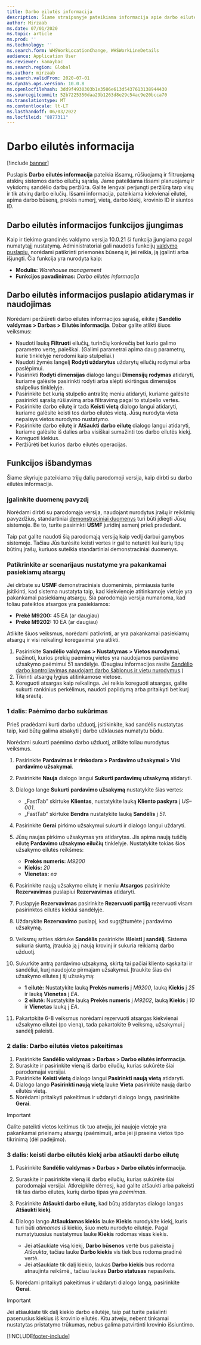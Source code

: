 ```yaml
---
title: Darbo eilutės informacija
description: Šiame straipsnyje pateikiama informacija apie darbo eilutės informacijos puslapį, kuriame pateikiamas išsamus, rikiuojamas ir filtruojamas atskirų jūsų sistemos darbo eilučių sąrašas.
author: Mirzaab
ms.date: 07/01/2020
ms.topic: article
ms.prod: ''
ms.technology: ''
ms.search.form: WHSWorkLocationChange, WHSWorkLineDetails
audience: Application User
ms.reviewer: kamaybac
ms.search.region: Global
ms.author: mirzaab
ms.search.validFrom: 2020-07-01
ms.dyn365.ops.version: 10.0.8
ms.openlocfilehash: 3dd9f4930303b1e3506e613d5437613138944430
ms.sourcegitcommit: 52b7225350daa29b1263d8e29c54ac9e20bcca70
ms.translationtype: MT
ms.contentlocale: lt-LT
ms.lasthandoff: 06/03/2022
ms.locfileid: "8877311"
---
```

# <a name="work-line-details"></a>Darbo eilutės informacija

[!include [banner](../includes/banner.md)]

Puslapis **Darbo eilutės informacija** pateikia išsamų, rūšiuojamą ir filtruojamą atskirų sistemos darbo eilučių sąrašą. Jame pateikiama išsami planuojamų ir vykdomų sandėlio darbų peržiūra. Galite lengvai perjungti peržiūrą tarp visų ir tik atvirų darbo eilučių. Išsami informacija, pateikiama kiekvienai eilutei, apima darbo būseną, prekės numerį, vietą, darbo kiekį, krovinio ID ir siuntos ID.

## <a name="turn-on-the-work-line-details-feature"></a>Darbo eilutės informacijos funkcijos įjungimas

Kaip ir tiekimo grandinės valdymo versija 10.0.21 ši funkcija įjungiama pagal numatytąjį nustatymą. Administratoriai gali naudotis funkcijų [valdymo puslapiu](../../fin-ops-core/fin-ops/get-started/feature-management/feature-management-overview.md), norėdami patikrinti priemonės būseną ir, jei reikia, ją įgalinti arba išjungti. Čia funkcija yra nurodyta kaip:

- **Modulis:** *Warehouse management*
- **Funkcijos pavadinimas:** *Darbo eilutės informacija*

## <a name="open-and-use-the-work-line-details-page"></a>Darbo eilutės informacijos puslapio atidarymas ir naudojimas

Norėdami peržiūrėti darbo eilutės informacijos sąrašą, eikite į **Sandėlio valdymas \> Darbas \> Eilutės informacija**. Dabar galite atlikti šiuos veiksmus:

- Naudoti lauką **Filtruoti** eilučių, turinčių konkrečią bet kurio galimo parametro vertę, paieškai. (Galimi parametrai apima daug parametrų, kurie tinklelyje nerodomi kaip stulpeliai.)
- Naudoti žymės langelį **Rodyti uždarytus** uždarytų eilučių rodymui arba paslėpimui.
- Pasirinkti **Rodyti dimensijas** dialogo langui **Dimensijų rodymas** atidaryti, kuriame galėsite pasirinkti rodyti arba slėpti skirtingus dimensijos stulpelius tinklelyje.
- Pasirinkite bet kurią stulpelio antraštę meniu atidaryti, kuriame galėsite pasirinkti sąrašą rūšiavimą arba filtravimą pagal to stulpelio vertes.
- Pasirinkite darbo eilutę ir tada **Keisti vietą** dialogo langui atidaryti, kuriame galėsite keisti tos darbo eilutės vietą. Jūsų nurodyta vieta nepaisys vietos nurodymo nustatymo.
- Pasirinkite darbo eilutę ir **Atšaukti darbo eilutę** dialogo langui atidaryti, kuriame galėsite iš dalies arba visiškai sumažinti tos darbo eilutės kiekį.
- Koreguoti kiekius.
- Peržiūrėti bet kurios darbo eilutės operacijas.

## <a name="try-out-the-feature"></a>Funkcijos išbandymas

Šiame skyriuje pateikiama trijų dalių parodomoji versija, kaip dirbti su darbo eilutės informacija.

### <a name="make-sample-data-available"></a>Įgalinkite duomenų pavyzdį

Norėdami dirbti su parodomąja versija, naudojant nurodytus įrašų ir reikšmių pavyzdžius, standartiniai [demonstraciniai duomenys](../../fin-ops-core/dev-itpro/deployment/deploy-demo-environment.md) turi būti įdiegti Jūsų sistemoje. Be to, turite pasirinkti **USMF** juridinį asmenį prieš pradedant.

Taip pat galite naudoti šią parodomąją versiją kaip vedlį darbui gamybos sistemoje. Tačiau Jūs turėsite keisti vertes ir galite neturėti kai kurių tipų būtinų įrašų, kuriuos suteikia standartiniai demonstraciniai duomenys.

### <a name="verify-that-the-scenario-setup-includes-enough-available-inventory"></a>Patikrinkite ar scenarijaus nustatyme yra pakankamai pasiekiamų atsargų

Jei dirbate su **USMF** demonstraciniais duomenimis, pirmiausia turite įsitikinti, kad sistema nustatyta taip, kad kiekvienoje atitinkamoje vietoje yra pakankamai pasiekiamų atsargų. Šia parodomąja versija numanoma, kad toliau pateiktos atsargos yra pasiekiamos:

- **Prekė M9200:** 45 EA (ar daugiau)
- **Prekė M9202:** 10 EA (ar daugiau)

Atlikite šiuos veiksmus, norėdami patikrinti, ar yra pakankamai pasiekiamų atsargų ir visi reikalingi koregavimai yra atlikti.

1. Pasirinkite **Sandėlio valdymas \> Nustatymas \> Vietos nurodymai**, sužinoti, kurios prekių paėmimų vietos yra naudojamos pardavimo užsakymo paėmimui 51 sandėlyje. (Daugiau informacijos rasite [Sandėlio darbo kontroliavimas naudojant darbo šablonus ir vietų nurodymus](control-warehouse-location-directives.md).)
1. Tikrinti atsargų lygius atitinkamose vietose.
1. Koreguoti atsargas kaip reikalinga. Jei reikia koreguoti atsargas, galite sukurti rankinius perkėlimus, naudoti papildymą arba pritaikyti bet kurį kitą srautą.

### <a name="part-1-create-picking-work"></a>1 dalis: Paėmimo darbo sukūrimas

Prieš pradėdami kurti darbo užduotį, įsitikinkite, kad sandėlis nustatytas taip, kad būtų galima atsakyti į darbo užklausas numatytu būdu.

Norėdami sukurti paėmimo darbo užduotį, atlikite toliau nurodytus veiksmus.

1. Pasirinkite **Pardavimas ir rinkodara \> Pardavimo užsakymai \> Visi pardavimo užsakymai**.
1. Pasirinkite **Nauja** dialogo langui **Sukurti pardavimų užsakymą** atidaryti.
1. Dialogo lange **Sukurti pardavimo užsakymą** nustatykite šias vertes:

    - „FastTab” skirtuke **Klientas**, nustatykite lauką **Kliento paskyra** į _US–001_.
    - „FastTab“ skirtuke **Bendra** nustatykite lauką **Sandėlis** į _51_.

1. Pasirinkite **Gerai** pirkimo užsakymui sukurti ir dialogo langui uždaryti.
1. Jūsų naujas pirkimo užsakymas yra atidarytas. Jis apima naują tuščią eilutę **Pardavimo užsakymo eilučių** tinklelyje. Nustatykite tokias šios užsakymo eilutės reikšmes:

    - **Prekės numeris:** _M9200_
    - **Kiekis:** _20_
    - **Vienetas:** _ea_

1. Pasirinkite naują užsakymo eilutę ir meniu **Atsargos** pasirinkite **Rezervavimas** puslapiui **Rezervavimas** atidaryti.
1. Puslapyje **Rezervavimas** pasirinkite **Rezervuoti partiją** rezervuoti visam pasirinktos eilutės kiekiui sandėlyje.
1. Uždarykite **Rezervavimo** puslapį, kad sugrįžtumėte į pardavimo užsakymą.
1. Veiksmų srities skirtuke **Sandėlis** pasirinkite **Išleisti į sandėlį**. Sistema sukuria siuntą, įtraukia ją į naują krovinį ir sukuria reikiamą darbo užduotį.
1. Sukurkite antrą pardavimo užsakymą, skirtą tai pačiai kliento sąskaitai ir sandėliui, kurį naudojote pirmajam užsakymui. Įtraukite šias dvi užsakymo eilutes į šį užsakymą:

    - **1 eilutė:** Nustatykite lauką **Prekės numeris** į _M9200_, lauką **Kiekis** į _25_ ir lauką **Vienetas** į _EA_.
    - **2 eilutė:** Nustatykite lauką **Prekės numeris** į _M9202_, lauką **Kiekis** į _10_ ir **Vienetas** lauką į _EA_.

1. Pakartokite 6-8 veiksmus norėdami rezervuoti atsargas kiekvienai užsakymo eilutei (po vieną), tada pakartokite 9 veiksmą, užsakymui į sandėlį paleisti.

### <a name="part-2-change-the-location-for-a-work-line"></a>2 dalis: Darbo eilutės vietos pakeitimas

1. Pasirinkite **Sandėlio valdymas \> Darbas \> Darbo eilutės informacija**.
1. Suraskite ir pasirinkite vieną iš darbo eilučių, kurias sukūrėte šiai parodomajai versijai.
1. Pasirinkite **Keisti vietą** dialogo langui **Pasirinkti naują vietą** atidaryti.
1. Dialogo lango **Pasirinkti naują vietą** lauke **Vieta** pasirinkite naują darbo eilutės vietą.
1. Norėdami pritaikyti pakeitimus ir uždaryti dialogo langą, pasirinkite **Gerai**.

> [!IMPORTANT]
> Galite pateikti vietos keitimus tik tuo atveju, jei naujoje vietoje yra pakankamai prieinamų atsargų (paėmimui), arba jei ji praeina vietos tipo tikrinimą (dėl padėjimo).

### <a name="part-3-change-the-quantity-of-a-work-line-or-cancel-a-work-line"></a>3 dalis: keisti darbo eilutės kiekį arba atšaukti darbo eilutę

1. Pasirinkite **Sandėlio valdymas \> Darbas \> Darbo eilutės informacija**.
1. Suraskite ir pasirinkite vieną iš darbo eilučių, kurias sukūrėte šiai parodomajai versijai. Atkreipkite dėmesį, kad galite atšaukti arba pakeisti tik tas darbo eilutes, kurių darbo tipas yra _paėmimas_.
1. Pasirinkite **Atšaukti darbo eilutę**, kad būtų atidarytas dialogo langas **Atšaukti kiekį**.
1. Dialogo lango **Atšaukiamas kiekis** lauke **Kiekis** nurodykite kiekį, kuris turi būti *atimamas iš* kiekio, šiuo metu nurodyto eilutėje. Pagal numatytuosius nustatymus lauke **Kiekis** rodomas visas kiekis.

    - Jei atšaukiate visą kiekį, **Darbo būsenos** vertė bus pakeista į _Atšaukta_, tačiau lauke **Darbo kiekis** vis tiek bus rodoma pradinė vertė.
    - Jei atšaukiate tik dalį kiekio, laukas **Darbo kiekis** bus rodoma atnaujinta reikšmė,, tačiau laukas **Darbo statusas** nepasikeis.

1. Norėdami pritaikyti pakeitimus ir uždaryti dialogo langą, pasirinkite **Gerai**.

> [!IMPORTANT]
> Jei atšaukiate tik dalį kiekio darbo eilutėje, taip pat turite pašalinti pasenusius kiekius iš krovinio eilutės. Kitu atveju, nebent tinkamai nustatytas pristatymo trūkumas, nebus galima patvirtinti krovinio išsiuntimo.


[!INCLUDE[footer-include](../../includes/footer-banner.md)]
